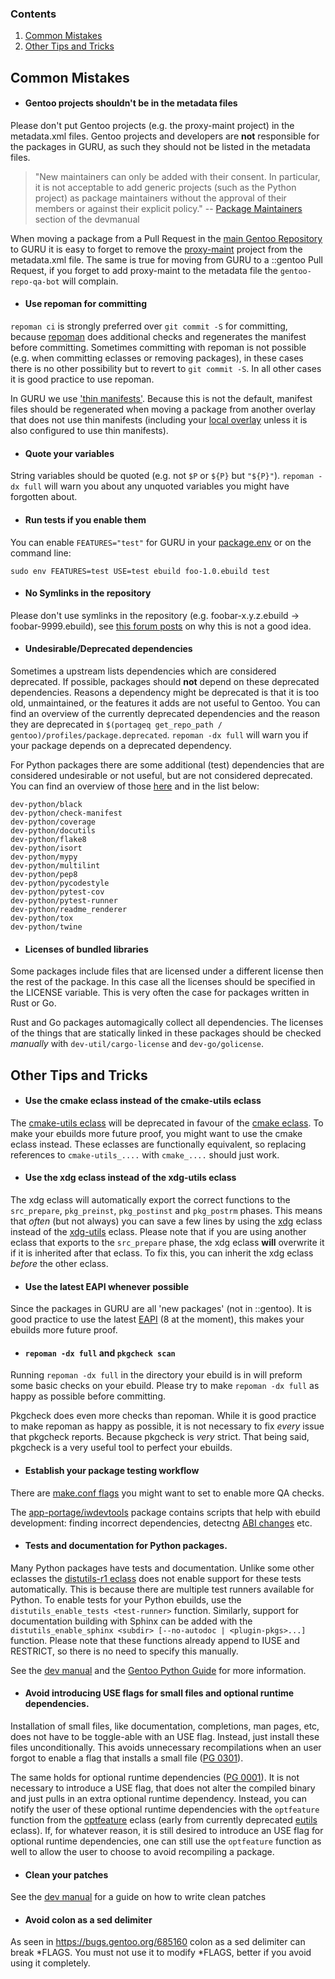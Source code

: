 ### Contents

1. [Common Mistakes](#CommMist)
2. [Other Tips and Tricks](#tips)

## Common Mistakes <a name="CommMist"></a>

- #### Gentoo projects shouldn't be in the metadata files

Please don't put Gentoo projects (e.g. the proxy-maint project) in the metadata.xml files. Gentoo projects and developers are **not** responsible for the packages in GURU, as such they should not be listed in the metadata files.

> "New maintainers can only be added with their consent. In particular, it is not acceptable to add generic projects (such as the Python project) as package maintainers without the approval of their members or against their explicit policy."
> -- [Package Maintainers](https://devmanual.gentoo.org/general-concepts/package-maintainers/index.html#adding-and-removing-maintainers) section of the devmanual

When moving a package from a Pull Request in the [main Gentoo Repository](https://github.com/gentoo/gentoo) to GURU it is easy to forget to remove the [proxy-maint](https://wiki.gentoo.org/wiki/Project:Proxy_Maintainers) project from the metadata.xml file. The same is true for moving from GURU to a ::gentoo Pull Request, if you forget to add proxy-maint to the metadata file the `gentoo-repo-qa-bot` will complain.

- #### Use repoman for committing

`repoman ci` is strongly preferred over `git commit -S` for committing, because [repoman](https://wiki.gentoo.org/wiki/Repoman) does additional checks and regenerates the manifest before committing. Sometimes committing with repoman is not possible (e.g. when committing eclasses or removing packages), in these cases there is no other possibility but to revert to `git commit -S`. In all other cases it is good practice to use repoman.

In GURU we use ['thin manifests'](https://wiki.gentoo.org/wiki/Repository_format/package/Manifest#Thin_Manifest). Because this is not the default, manifest files should be regenerated when moving a package from another overlay that does not use thin manifests (including your [local overlay](https://wiki.gentoo.org/wiki/Custom_repository) unless it is also configured to use thin manifests).

- #### Quote your variables

String variables should be quoted (e.g. not `$P` or `${P}` but `"${P}"`). `repoman -dx full` will warn you about any unquoted variables you might have forgotten about.

- #### Run tests if you enable them

You can enable `FEATURES="test"` for GURU in your [package.env](https://wiki.gentoo.org/wiki//etc/portage/package.env) or on the command line:

`sudo env FEATURES=test USE=test ebuild foo-1.0.ebuild test`

- #### No Symlinks in the repository

Please don't use symlinks in the repository (e.g. foobar-x.y.z.ebuild -> foobar-9999.ebuild), see [this forum posts](https://forums.gentoo.org/viewtopic-t-1079126-start-0.html) on why this is not a good idea.

- #### Undesirable/Deprecated dependencies

Sometimes a upstream lists dependencies which are considered deprecated. If possible, packages should **not** depend on these deprecated dependencies. Reasons a dependency might be deprecated is that it is too old, unmaintained, or the features it adds are not useful to Gentoo. You can find an overview of the currently deprecated dependencies and the reason they are deprecated in `$(portageq get_repo_path / gentoo)/profiles/package.deprecated`. `repoman -dx full` will warn you if your package depends on a deprecated dependency.

For Python packages there are some additional (test) dependencies that are considered undesirable or not useful, but are not considered deprecated. You can find an overview of those [here](https://projects.gentoo.org/python/guide/distutils.html#enabling-tests) and in the list below:
```
dev-python/black
dev-python/check-manifest
dev-python/coverage
dev-python/docutils
dev-python/flake8
dev-python/isort
dev-python/mypy
dev-python/multilint
dev-python/pep8
dev-python/pycodestyle
dev-python/pytest-cov
dev-python/pytest-runner
dev-python/readme_renderer
dev-python/tox
dev-python/twine
```

- #### Licenses of bundled libraries

Some packages include files that are licensed under a different license then the rest of the package. In this case all the licenses should be specified in the LICENSE variable. This is very often the case for packages written in Rust or Go.

Rust and Go packages automagically collect all dependencies. The licenses of the things that are statically linked in these packages should be checked *manually* with `dev-util/cargo-license` and `dev-go/golicense`.


## Other Tips and Tricks <a name="tips"></a>

- #### Use the cmake eclass instead of the cmake-utils eclass

The [cmake-utils eclass](https://devmanual.gentoo.org/eclass-reference/cmake-utils.eclass/index.html) will be deprecated in favour of the [cmake eclass](https://devmanual.gentoo.org/eclass-reference/cmake.eclass/index.html). To make your ebuilds more future proof, you might want to use the cmake eclass instead. These eclasses are functionally equivalent, so replacing references to `cmake-utils_....` with `cmake_....` should just work.

- #### Use the xdg eclass instead of the xdg-utils eclass

The xdg eclass will automatically export the correct functions to the `src_prepare`, `pkg_preinst`, `pkg_postinst` and `pkg_postrm` phases. This means that *often* (but not always) you can save a few lines by using the [xdg](https://devmanual.gentoo.org/eclass-reference/xdg.eclass/index.html) eclass instead of the [xdg-utils](https://devmanual.gentoo.org/eclass-reference/xdg-utils.eclass/index.html) eclass. Please note that if you are using another eclass that exports to the `src_prepare` phase, the xdg eclass **will** overwrite it if it is inherited after that eclass. To fix this, you can inherit the xdg eclass *before* the other eclass.

- #### Use the latest EAPI whenever possible

Since the packages in GURU are all 'new packages' (not in ::gentoo). It is good practice to use the latest [EAPI](https://devmanual.gentoo.org/ebuild-writing/eapi/index.html) (8 at the moment), this makes your ebuilds more future proof.

- #### `repoman -dx full` and `pkgcheck scan`

Running `repoman -dx full` in the directory your ebuild is in will preform some basic checks on your ebuild. Please try to make `repoman -dx full` as happy as possible before committing.

Pkgcheck does even more checks than repoman. While it is good practice to make repoman as happy as possible, it is not necessary to fix *every* issue that pkgcheck reports. Because pkgcheck is *very* strict. That being said, pkgcheck is a very useful tool to perfect your ebuilds.

- #### Establish your package testing workflow

There are [make.conf flags](https://wiki.gentoo.org/wiki/Package_testing#make.conf_.26_test.conf) you might want to set to enable more QA checks.

The [app-portage/iwdevtools](https://github.com/ionenwks/iwdevtools) package contains scripts that help with ebuild development: finding incorrect dependencies, detectng [ABI changes](https://devmanual.gentoo.org/general-concepts/slotting/index.html#abi-breakage) etc.

- #### Tests and documentation for Python packages.

Many Python packages have tests and documentation. Unlike some other eclasses the [distutils-r1 eclass](https://devmanual.gentoo.org/eclass-reference/distutils-r1.eclass/index.html) does not enable support for these tests automatically. This is because there are multiple test runners available for Python. To enable tests for your Python ebuilds, use the `distutils_enable_tests <test-runner>` function. Similarly, support for documentation building with Sphinx can be added with the `distutils_enable_sphinx <subdir> [--no-autodoc | <plugin-pkgs>...]` function. Please note that these functions already append to IUSE and RESTRICT, so there is no need to specify this manually. 

See the [dev manual](https://devmanual.gentoo.org/eclass-reference/distutils-r1.eclass/index.html) and the [Gentoo Python Guide](https://projects.gentoo.org/python/guide/distutils.html) for more information.

- #### Avoid introducing USE flags for small files and optional runtime dependencies.

Installation of small files, like documentation, completions, man pages, etc, does not have to be toggle-able with an USE flag. Instead, just install these files unconditionally. This avoids unnecessary recompilations when an user forgot to enable a flag that installs a small file ([PG 0301](https://projects.gentoo.org/qa/policy-guide/installed-files.html#pg0301)).

The same holds for optional runtime dependencies ([PG 0001](https://projects.gentoo.org/qa/policy-guide/dependencies.html#pg0001)). It is not necessary to introduce a USE flag, that does not alter the compiled binary and just pulls in an extra optional runtime dependency. Instead, you can notify the user of these optional runtime dependencies with the `optfeature` function from the [optfeature](https://devmanual.gentoo.org/eclass-reference/optfeature.eclass/) eclass (early from currently deprecated [eutils](https://devmanual.gentoo.org/eclass-reference/eutils.eclass/) eclass). If, for whatever reason, it is still desired to introduce an USE flag for optional runtime dependencies, one can still use the `optfeature` function as well to allow the user to choose to avoid recompiling a package.

- #### Clean your patches

See the [dev manual](https://devmanual.gentoo.org/ebuild-writing/misc-files/patches/#clean-patch-howto) for a guide on how to write clean patches

- #### Avoid colon as a sed delimiter

As seen in https://bugs.gentoo.org/685160 colon as a sed delimiter can break \*FLAGS. You must not use it to modify \*FLAGS, better if you avoid using it completely.

